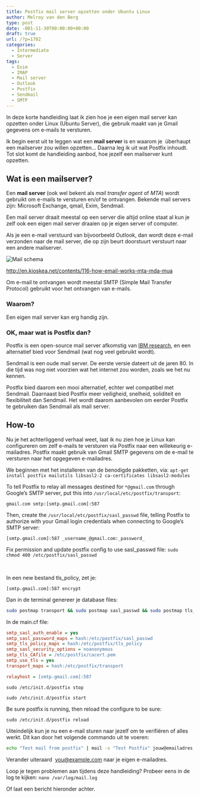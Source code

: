 ```yaml
---
title: Postfix mail server opzetten onder Ubuntu Linux
author: Melroy van den Berg
type: post
date: -001-11-30T00:00:00+00:00
draft: true
url: /?p=1702
categories:
  - Intermediate
  - Server
tags:
  - Exim
  - IMAP
  - Mail server
  - Outlook
  - Postfix
  - Sendmail
  - SMTP
---
```


In deze korte handleiding laat ik zien hoe je een eigen mail server kan opzetten onder Linux (Ubuntu Server), die gebruik maakt van je Gmail gegevens om e-mails te versturen.

Ik begin eerst uit te leggen wat een **mail server** is en waarom je  überhaupt een mailserver zou willen opzetten... Daarna leg ik uit wat Postfix inhoudt. Tot slot komt de handleiding aanbod, hoe jezelf een mailserver kunt opzetten.

## Wat is een mailserver?

Een **mail server** (ook wel bekent als _mail transfer agent_ of _MTA_) wordt gebruikt om e-mails te versturen en/of te ontvangen. Bekende mail servers zijn: Microsoft Exchange, qmail, Exim, Sendmail.

Een mail server draait meestal op een server die altijd online staat al kun je zelf ook een eigen mail server draaien op je eigen server of computer.

Als je een e-mail verstuurd van bijvoorbeeld Outlook, dan wordt deze e-mail verzonden naar de mail server, die op zijn beurt doorstuurt verstuurt naar een andere mailserver.

![Mail schema](/images/2014/06/mail_schema.png)

http://en.kioskea.net/contents/116-how-email-works-mta-mda-mua

Om e-mail te ontvangen wordt meestal SMTP (Simple Mail Transfer Protocol) gebruikt voor het ontvangen van e-mails.

### Waarom?

Een eigen mail server kan erg handig zijn.

### OK, maar wat is Postfix dan?

Postfix is een open-source mail server afkomstig van [IBM research](http://www.research.ibm.com/), en een alternatief bied voor Sendmail (wat nog veel gebruikt wordt).

Sendmail is een oude mail server. De eerste versie dateert uit de jaren 80. In die tijd was nog niet voorzien wat het internet zou worden, zoals we het nu kennen.

Postfix bied daarom een mooi alternatief, echter wel compatibel met Sendmail. Daarnaast bied Postfix meer veiligheid, snelheid, soliditeit en flexibiliteit dan Sendmail. Het wordt daarom aanbevolen om eerder Postfix te gebruiken dan Sendmail als mail server.

## How-to

Nu je het achterliggend verhaal weet, laat ik nu zien hoe je Linux kan configureren om zelf e-mails te versturen via Postfix naar een willekeurig e-mailadres. Postfix maakt gebruik van Gmail SMTP gegevens om de e-mail te versturen naar het opgegeven e-mailadres.

We beginnen met het installeren van de benodigde pakketten, via: `apt-get install postfix mailutils libsasl2-2 ca-certificates libsasl2-modules`

To tell Postfix to relay all messages destined for `*@gmail.com` through Google’s SMTP server, put this into `/usr/local/etc/postfix/transport`:

```
gmail.com smtp:[smtp.gmail.com]:587
```

Then, create the `/usr/local/etc/postfix/sasl_passwd` file, telling Postfix to authorize with your Gmail login credentials when connecting to Google’s SMTP server:

```
[smtp.gmail.com]:587 _username_@gmail.com:_password_
```

Fix permission and update postfix config to use sasl_passwd file: `sudo chmod 400 /etc/postfix/sasl_passwd`

&nbsp;

In een new bestand tls_policy, zet je:

```
[smtp.gmail.com]:587 encrypt
```

Dan in de terminal genereer je database files:

```sh
sudo postmap transport && sudo postmap sasl_passwd && sudo postmap tls_policy
```

In de main.cf file:

```ini
smtp_sasl_auth_enable = yes
smtp_sasl_password_maps = hash:/etc/postfix/sasl_passwd
smtp_tls_policy_maps = hash:/etc/postfix/tls_policy
smtp_sasl_security_options = noanonymous
smtp_tls_CAfile = /etc/postfix/cacert.pem
smtp_use_tls = yes
transport_maps = hash:/etc/postfix/transport

relayhost = [smtp.gmail.com]:587
```

`sudo /etc/init.d/postfix stop`

`sudo /etc/init.d/postfix start`

Be sure postfix is running, then reload the configure to be sure:

`sudo /etc/init.d/postfix reload`

Uiteindelijk kun je nu een e-mail sturen naar jezelf om te verifiëren of alles werkt. Dit kan door het volgende commando uit te voeren:

```sh
echo "Test mail from postfix" | mail -s "Test Postfix" jouw@emailadres.com
```

Verander uiteraard  you@example.com naar je eigen e-mailadres.

Loop je tegen problemen aan tijdens deze handleiding? Probeer eens in de log te kijken: `nano /var/log/mail.log`

Of laat een bericht hieronder achter.
